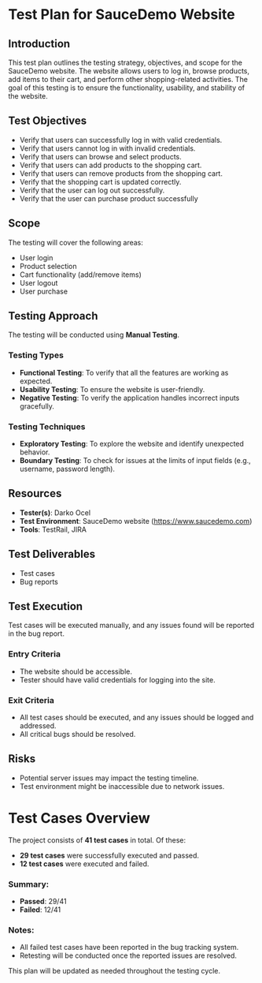 # Test Plan for SauceDemo Website

## Introduction
This test plan outlines the testing strategy, objectives, and scope for the SauceDemo website. The website allows users to log in, browse products, add items to their cart, and perform other shopping-related activities. The goal of this testing is to ensure the functionality, usability, and stability of the website.

## Test Objectives
- Verify that users can successfully log in with valid credentials.
- Verify that users cannot log in with invalid credentials.
- Verify that users can browse and select products.
- Verify that users can add products to the shopping cart.
- Verify that users can remove products from the shopping cart.
- Verify that the shopping cart is updated correctly.
- Verify that the user can log out successfully.
- Verify that the user can purchase product successfully

## Scope
The testing will cover the following areas:
- User login
- Product selection
- Cart functionality (add/remove items)
- User logout
- User purchase

## Testing Approach
The testing will be conducted using **Manual Testing**.

### Testing Types
- **Functional Testing**: To verify that all the features are working as expected.
- **Usability Testing**: To ensure the website is user-friendly.
- **Negative Testing**: To verify the application handles incorrect inputs gracefully.

### Testing Techniques
- **Exploratory Testing**: To explore the website and identify unexpected behavior.
- **Boundary Testing**: To check for issues at the limits of input fields (e.g., username, password length).
  
## Resources
- **Tester(s)**: Darko Ocel
- **Test Environment**: SauceDemo website (https://www.saucedemo.com)
- **Tools**: TestRail, JIRA

## Test Deliverables
- Test cases
- Bug reports

## Test Execution
Test cases will be executed manually, and any issues found will be reported in the bug report.

### Entry Criteria
- The website should be accessible.
- Tester should have valid credentials for logging into the site.

### Exit Criteria
- All test cases should be executed, and any issues should be logged and addressed.
- All critical bugs should be resolved.

## Risks
- Potential server issues may impact the testing timeline.
- Test environment might be inaccessible due to network issues.

# Test Cases Overview

The project consists of **41 test cases** in total. Of these:

- **29 test cases** were successfully executed and passed.
- **12 test cases** were executed and failed.

### Summary:
- **Passed**: 29/41
- **Failed**: 12/41

### Notes:
- All failed test cases have been reported in the bug tracking system.
- Retesting will be conducted once the reported issues are resolved.

This plan will be updated as needed throughout the testing cycle.
